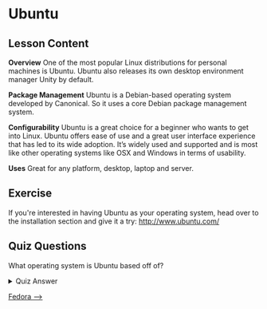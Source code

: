 # Ubuntu

## Lesson Content

<b>Overview</b>
One of the most popular Linux distributions for personal machines is Ubuntu. Ubuntu also releases its own desktop environment manager Unity by default.

<b>Package Management</b>
Ubuntu is a Debian-based operating system developed by Canonical. So it uses a core Debian package management system.

<b>Configurability</b>
Ubuntu is a great choice for a beginner who wants to get into Linux. Ubuntu offers ease of use and a great user interface experience that has led to its wide adoption. It’s widely used and supported and is most like other operating systems like OSX and Windows in terms of usability.

<b>Uses</b>
Great for any platform, desktop, laptop and server.

## Exercise

If you're interested in having Ubuntu as your operating system, head over to the installation section and give it a try:
<a href='http://www.ubuntu.com/'>http://www.ubuntu.com/</a>

## Quiz Questions

What operating system is Ubuntu based off of?

<details>
    <summary>Quiz Answer</summary>
<code>
        Debian
</code>
</details>

[Fedora -->](fedora.md)
